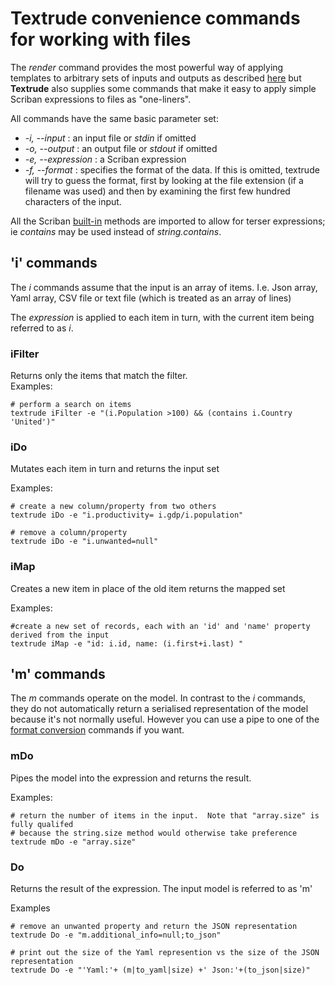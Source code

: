 # Textrude convenience commands for working with files

The *render* command provides the most powerful way of applying templates to arbitrary sets of inputs and outputs as described [here](buildSystemIntegration.md) but **Textrude** also supplies some commands that make it easy to apply simple Scriban expressions to files as "one-liners".

All commands have the same basic parameter set:

- *-i, --input* : an input file or *stdin* if omitted
- *-o, --output* : an output file or *stdout* if omitted
- *-e, --expression* : a Scriban expression
- *-f, --format* : specifies the format of the data.  If this is omitted, textrude will try to guess the format, first by looking at the file extension (if a filename was used) and then by examining the first few hundred characters of the input.

All the Scriban [built-in](https://github.com/scriban/scriban/blob/master/doc/builtins.md) methods are imported to allow for terser expressions; ie *contains* may be used instead of *string.contains*.

## 'i' commands

The *i* commands assume that the input is an array of items.  I.e. Json array, Yaml array, CSV file or text file (which is treated as an array of lines)

The *expression* is applied to each item in turn, with the current item being referred to as *i*.

### iFilter

Returns only the items that match the filter.  
Examples: 
```
# perform a search on items
textrude iFilter -e "(i.Population >100) && (contains i.Country 'United')"
```

### iDo

Mutates each item in turn and returns the input set

Examples:
```
# create a new column/property from two others 
textrude iDo -e "i.productivity= i.gdp/i.population"

# remove a column/property
textrude iDo -e "i.unwanted=null"
```

### iMap

Creates a new item in place of the old item returns the mapped set

Examples:
```
#create a new set of records, each with an 'id' and 'name' property derived from the input
textrude iMap -e "id: i.id, name: (i.first+i.last) "
```

## 'm' commands

The *m* commands operate on the model.  In contrast to the *i* commands, they do not automatically return a serialised representation of the model because it's not normally useful.  However you can use a pipe to one of the [format conversion](format_conversion.md) commands if you want. 

### mDo

Pipes the model into the expression and returns the result.

Examples: 
```
# return the number of items in the input.  Note that "array.size" is fully qualifed
# because the string.size method would otherwise take preference
textrude mDo -e "array.size"
```
### Do

Returns the result of the expression.  The input model is referred to as 'm'

Examples 
```
# remove an unwanted property and return the JSON representation
textrude Do -e "m.additional_info=null;to_json"

# print out the size of the Yaml represention vs the size of the JSON representation
textrude Do -e "'Yaml:'+ (m|to_yaml|size) +' Json:'+(to_json|size)"

```


